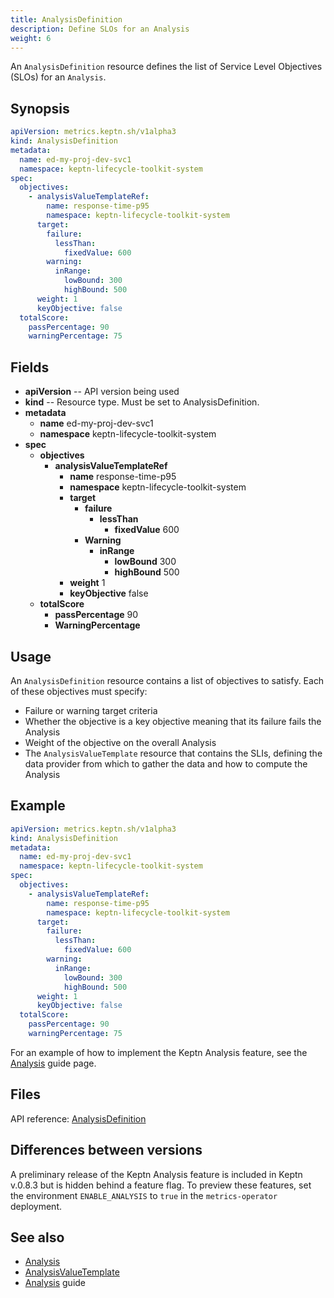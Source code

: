 ```yaml
---
title: AnalysisDefinition
description: Define SLOs for an Analysis
weight: 6
---
```


An `AnalysisDefinition` resource defines the
list of Service Level Objectives (SLOs) for an `Analysis`.

## Synopsis

```yaml
apiVersion: metrics.keptn.sh/v1alpha3
kind: AnalysisDefinition
metadata:
  name: ed-my-proj-dev-svc1
  namespace: keptn-lifecycle-toolkit-system
spec:
  objectives:
    - analysisValueTemplateRef:
        name: response-time-p95
        namespace: keptn-lifecycle-toolkit-system
      target:
        failure:
          lessThan:
            fixedValue: 600
        warning:
          inRange:
            lowBound: 300
            highBound: 500
      weight: 1
      keyObjective: false
  totalScore:
    passPercentage: 90
    warningPercentage: 75
```

## Fields

* **apiVersion** -- API version being used
* **kind** -- Resource type.
   Must be set to AnalysisDefinition.
* **metadata**
  * **name** ed-my-proj-dev-svc1
  * **namespace** keptn-lifecycle-toolkit-system
* **spec**
  * **objectives**
    * **analysisValueTemplateRef**
      * **name** response-time-p95
      * **namespace** keptn-lifecycle-toolkit-system
      * **target**
        * **failure**
          * **lessThan**
            * **fixedValue** 600
        * **Warning**
          * **inRange**
            * **lowBound** 300
            * **highBound** 500
      * **weight** 1
      * **keyObjective** false
  * **totalScore**
    * **passPercentage** 90
    * **WarningPercentage**

## Usage

An `AnalysisDefinition` resource contains a list of objectives to satisfy.
Each of these objectives must specify:

* Failure or warning target criteria
* Whether the objective is a key objective
  meaning that its failure fails the Analysis
* Weight of the objective on the overall Analysis
* The `AnalysisValueTemplate` resource that contains the SLIs,
  defining the data provider from which to gather the data
  and how to compute the Analysis

## Example

```yaml
apiVersion: metrics.keptn.sh/v1alpha3
kind: AnalysisDefinition
metadata:
  name: ed-my-proj-dev-svc1
  namespace: keptn-lifecycle-toolkit-system
spec:
  objectives:
    - analysisValueTemplateRef:
        name: response-time-p95
        namespace: keptn-lifecycle-toolkit-system
      target:
        failure:
          lessThan:
            fixedValue: 600
        warning:
          inRange:
            lowBound: 300
            highBound: 500
      weight: 1
      keyObjective: false
  totalScore:
    passPercentage: 90
    warningPercentage: 75
```

For an example of how to implement the Keptn Analysis feature, see the
[Analysis](../implementing/slo)
guide page.

## Files

API reference:
[AnalysisDefinition](../crd-ref/metrics/v1alpha3/#analysisdefinition)

## Differences between versions

A preliminary release of the Keptn Analysis feature
is included in Keptn v.0.8.3 but is hidden behind a feature flag.
To preview these features, set the environment `ENABLE_ANALYSIS` to `true`
in the `metrics-operator` deployment.

## See also

* [Analysis](analysis.md)
* [AnalysisValueTemplate](analysisvaluetemplate.md)
* [Analysis](../implementing/slo) guide
